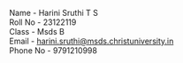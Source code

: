 Name - Harini Sruthi T S      
Roll No - 23122119            
Class - Msds B                                                                              
Email - harini.sruthi@msds.christuniversity.in                                                                                  
Phone No - 9791210998
